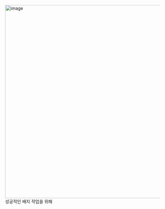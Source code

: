 <img width="630" alt="image" src="https://github.com/user-attachments/assets/22055806-942f-464c-bfcb-34d5fb84378e" />
성공적인 배지 작업을 위해
